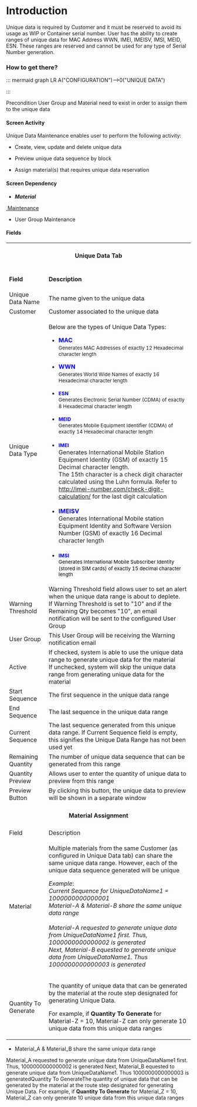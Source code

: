 # Introduction

Unique data is required by Customer and it must be reserved to avoid its usage as WIP or Container serial number. User has the ability to create ranges of unique data for MAC Address WWN, IMEI, IMEISV, IMSI, MEID, ESN. These ranges are reserved and cannot be used for any type of Serial Number generation.  


### How to get there?



::: mermaid
graph LR
A("CONFIGURATION")-->0("UNIQUE DATA")

:::

Precondition
User Group and Material need to exist in order to assign them to the unique data



#### Screen Activity



Unique Data Maintenance enables user to perform the following activity:

- Create, view, update and delete unique data

- Preview unique data sequence by block

- Assign material(s) that requires unique data reservation




#### **Screen Dependency** 



- ***Material***

[ Maintenance](/iFactory-JGP-MES/iFactory-JGP-MES-Home/iFactory-JGP-MS/CONTENT/Data-Importer/GRN-Hold-Data-Importer.md)
- User Group Maintenance



#### **Fields** 




<table class="confluenceTable"><tbody><tr><td colspan="2" style="text-align: center;" class="confluenceTd"><h4 id="UniqueProductData(3.0)-UniqueDataTab">Unique Data Tab</h4></td></tr><tr><td class="highlight confluenceTd"><p><strong>Field</strong></p></td><td class="highlight confluenceTd"><p><strong>Description</strong></p></td></tr><tr><td class="confluenceTd">Unique Data Name</td><td class="confluenceTd">The name given to the unique data</td></tr><tr><td colspan="1" class="confluenceTd">Customer</td><td colspan="1" class="confluenceTd">Customer associated to the unique data</td></tr><tr><td colspan="1" class="confluenceTd">Unique Data Type</td><td colspan="1" class="confluenceTd"><p>Below are the types of Unique Data Types:</p><ul><li><span style="color: rgb(0,0,255);"><strong>MAC</strong></span><br /><span style="font-size: 10.0pt;line-height: 13.0pt;">Generates </span><span style="font-size: 10.0pt;line-height: 13.0pt;">MAC Addresses of exactly 12 Hexadecimal character length</span></li></ul><ul><li><strong><span style="color: rgb(0,0,255);">WWN</span></strong><br /><span style="font-size: 10.0pt;line-height: 13.0pt;"><span>Generates</span> </span><span style="font-size: 10.0pt;line-height: 13.0pt;">World Wide Names of exactly 1</span><span style="font-size: 10.0pt;line-height: 13.0pt;">6 Hexadecimal character length<br /> </span></li><li><span style="font-size: 10.0pt;line-height: 13.0pt;"><span style="color: rgb(0,0,255);"><strong>ESN</strong></span><br /><span>Generates </span>Electronic Serial Number (CDMA) of exactly 8 Hexadecimal character length<br /><br /></span></li><li><span style="font-size: 10.0pt;line-height: 13.0pt;"><span style="color: rgb(0,0,255);"><strong>MEID</strong></span><br /><span>Generates Mobile</span> Equipment Identifier (CDMA) <span>of exactly </span>14 Hexadecimal <span>character</span> length<br /><br /></span></li><li><span style="font-size: 10.0pt;line-height: 13.0pt;"><span style="color: rgb(0,0,255);"><strong>IMEI</strong></span><br /></span>Generates <span style="color: rgb(34,34,34);">International Mobile Station Equipment Identity (GSM) of exactly 15 Decimal character length. <br />The 15th character is a check digit character calculated using the Luhn formula. Refer to <a href="http://imei-number.com/check-digit-calculation/" class="external-link" rel="nofollow">http://imei-number.com/check-digit-calculation/</a> for the last digit calculation<br /> </span></li><li><span style="color: rgb(0,0,255);"><strong>IMEISV</strong></span><br /><span>Generates </span>International Mobile station Equipment Identity and Software Version Number (GSM) <span style="color: rgb(34,34,34);">of </span><span style="color: rgb(34,34,34);">exactly 16 Decimal character length<br /> </span></li><li><span style="font-size: 10.0pt;line-height: 13.0pt;"><span style="color: rgb(0,0,255);"><strong>IMSI</strong></span><br /><span style="color: rgb(0,0,0);">Generates International Mobile Subscriber Identity (stored in SIM cards) of exactly 15 decimal character length</span></span></li></ul></td></tr><tr><td colspan="1" class="confluenceTd">Warning Threshold</td><td colspan="1" class="confluenceTd">Warning Threshold field allows user to set an alert when the unique data range is about to deplete. <br />If Warning Threshold is set to "10" and if the Remaining Qty becomes "10", an email notification will be sent to the configured User Group</td></tr><tr><td colspan="1" class="confluenceTd">User Group</td><td colspan="1" class="confluenceTd">This User Group will be receiving the Warning notification email</td></tr><tr><td colspan="1" class="confluenceTd">Active</td><td colspan="1" class="confluenceTd">If checked, system is able to use the unique data range to generate unique data for the material<br />If unchecked, system will skip the unique data range from generating unique data for the material </td></tr><tr><td colspan="1" class="confluenceTd">Start Sequence</td><td colspan="1" class="confluenceTd">The first sequence in the unique data range</td></tr><tr><td colspan="1" class="confluenceTd">End Sequence</td><td colspan="1" class="confluenceTd"><span>The last sequence in the unique data range</span></td></tr><tr><td colspan="1" class="confluenceTd">Current Sequence</td><td colspan="1" class="confluenceTd">The last sequence generated from this unique data range. If Current Sequence field is empty, this signifies the Unique Data Range has not been used yet </td></tr><tr><td colspan="1" class="confluenceTd">Remaining Quantity</td><td colspan="1" class="confluenceTd">The number of unique data sequence that can be generated from this range</td></tr><tr><td colspan="1" class="confluenceTd">Quantity Preview</td><td colspan="1" class="confluenceTd">Allows user to enter the quantity of unique data to preview from this range</td></tr><tr><td colspan="1" class="confluenceTd">Preview Button</td><td colspan="1" class="confluenceTd">By clicking this button, the unique data to preview will be shown in a separate window</td></tr><tr><td colspan="2" style="text-align: center;" class="confluenceTd"><h4 id="UniqueProductData(3.0)-MaterialAssignment">Material Assignment</h4></td></tr><tr><td class="highlight confluenceTd">Field</td><td class="highlight confluenceTd">Description</td></tr><tr><td colspan="1" class="confluenceTd">Material</td><td colspan="1" class="confluenceTd"><p>Multiple materials from the same Customer (as configured in Unique Data tab) can share the same unique data range. However, each of the unique data sequence generated will be unique</p><p><em>Example</em>:<br /><em>Current Sequence for UniqueDataName1 = 1000000000000001<br />Material-A & Material-B share the same unique data range</em><br /><br /><em>Material-A requested to generate unique data from UniqueDataName1 first. Thus, 1000000000000002 is generated<br />Next, Material-B equested to generate unique data from UniqueDataName1. Thus 1000000000000003 is generated</em></p></td></tr><tr><td colspan="1" class="confluenceTd">Quantity To Generate</td><td colspan="1" class="confluenceTd"><p>The quantity of unique data that can be generated by the material at the route step designated for generating Unique Data.</p><p>For example, if <span><strong>Quantity To Generate</strong> for Material-Z = 10, Material-Z can only generate 10 unique data from this unique data ranges</span></p></td></tr></tbody></table>





















- Material_A & Material_B share the same unique data range


Material_A requested to generate unique data from UniqueDataName1 first. Thus, 1000000000000002 is generated
Next, Material_B equested to generate unique data from UniqueDataName1. Thus 1000000000000003 is generatedQuantity To GenerateThe quantity of unique data that can be generated by the material at the route step designated for generating Unique Data.
For example, if 
**Quantity To Generate** for Material_Z = 10, Material_Z can only generate 10 unique data from this unique data ranges

